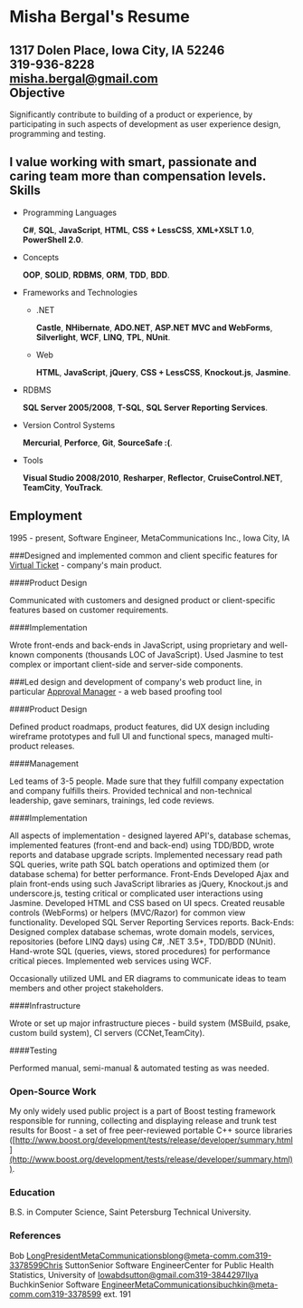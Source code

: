 

Misha Bergal's Resume
=====================
        
1317 Dolen Place, Iowa City, IA 52246  
319-936-8228  
misha.bergal@gmail.com  
Objective
---------

Significantly contribute to building of a product or experience, by participating in such aspects of development as user experience design, programming and testing.

**I value working with smart, passionate and caring team more than compensation levels.**
Skills
------
* Programming Languages

    **C#**, **SQL**, **JavaScript**, **HTML**, **CSS + LessCSS**, **XML+XSLT 1.0**, **PowerShell 2.0**.

* Concepts

    **OOP**, **SOLID**, **RDBMS**, **ORM**, **TDD**, **BDD**.

* Frameworks and Technologies

    * .NET

        **Castle**, **NHibernate**, **ADO.NET**, **ASP.NET MVC and WebForms**, **Silverlight**, **WCF**, **LINQ**, **TPL**, **NUnit**.

    * Web

        **HTML**, **JavaScript**, **jQuery**, **CSS + LessCSS**, **Knockout.js**, **Jasmine**.

* RDBMS

    **SQL Server 2005/2008**, **T-SQL**, **SQL Server Reporting Services**.

* Version Control Systems

    **Mercurial**, **Perforce**, **Git**, **SourceSafe :(**.

* Tools

    **Visual Studio 2008/2010**, **Resharper**, **Reflector**, **CruiseControl.NET**, **TeamCity**, **YouTrack**.

Employment
----------
1995 - present, Software Engineer, 
MetaCommunications Inc., Iowa City, IA

###Designed and implemented common and client specific features for [Virtual Ticket](http://www.metacommunications.com/products/virtual_ticket) - company's main product.

####Product Design

Communicated with customers and designed product or client-specific features based on customer requirements. 

####Implementation

Wrote front-ends and back-ends in JavaScript, using proprietary and well-known components (thousands LOC of JavaScript). Used Jasmine to test complex or important client-side and server-side components. 

###Led design and development of company's web product line, in particular [Approval Manager](http://www.metacommunications.com/products/approval_manager) - a web based proofing tool 

####Product Design

Defined product roadmaps, product features, did UX design including wireframe prototypes and full UI and functional specs, managed multi-product releases. 

####Management

Led teams of 3-5 people. Made sure that they fulfill company expectation and company fulfills theirs. Provided technical and non-technical leadership, gave seminars, trainings, led code reviews. 

####Implementation

All aspects of implementation - designed layered API's, database schemas, implemented features (front-end and back-end) using TDD/BDD, wrote reports and database upgrade scripts. Implemented necessary read path SQL queries, write path SQL batch operations and optimized them (or database schema) for better performance. 
Front-Ends
Developed Ajax and plain front-ends using such JavaScript libraries as jQuery, Knockout.js and underscore.js, testing critical or complicated user interactions using Jasmine. Developed HTML and CSS based on UI specs. Created reusable controls (WebForms) or helpers (MVC/Razor) for common view functionality. Developed SQL Server Reporting Services reports. 
Back-Ends:
Designed complex database schemas, wrote domain models, services, repositories (before LINQ days) using C#, .NET 3.5+, TDD/BDD (NUnit). Hand-wrote SQL (queries, views, stored procedures) for performance critical pieces. Implemented web services using WCF. 

Occasionally utilized UML and ER diagrams to communicate ideas to team members and other project stakeholders. 

####Infrastructure

Wrote or set up major infrastructure pieces - build system (MSBuild, psake, custom build system), CI servers (CCNet,TeamCity). 

####Testing

Performed manual, semi-manual & automated testing as was needed. 

### Open-Source Work

My only widely used public project is a part of Boost testing framework responsible for running, collecting and displaying release and trunk test results for Boost - a set of free peer-reviewed portable C++ source libraries ([http://www.boost.org/development/tests/release/developer/summary.html](http://www.boost.org/development/tests/release/developer/summary.html)). 

### Education
B.S. in Computer Science, Saint Petersburg Technical University.
### References
Bob LongPresidentMetaCommunicationsblong@meta-comm.com319-3378599Chris SuttonSenior Software EngineerCenter for Public Health Statistics, University of Iowabdsutton@gmail.com319-3844297Ilya BuchkinSenior Software EngineerMetaCommunicationsibuchkin@meta-comm.com319-3378599 ext. 191
